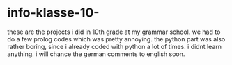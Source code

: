 # info-klasse-10-

these are the projects i did in 10th grade at my grammar school.
we had to do a few prolog codes which was pretty annoying.
the python part was also rather boring, since i already coded with python a lot of times. i didnt learn anything.
i will chance the german comments to english soon.

